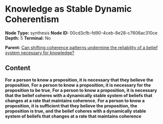 # Knowledge as Stable Dynamic Coherentism

**Node Type:** synthesis
**Node ID:** 00cd3cfb-fd90-4ceb-8e28-c7606ac310ce
**Depth:** 5
**Terminal:** No

**Parent:** [Can shifting coherence patterns undermine the reliability of a belief system necessary for knowledge?](can-shifting-coherence-patterns-undermine-the-reliability-of-a-belief-system-necessary-for-knowledge-antithesis-bd6ef9ee-30c0-44e4-b1e9-cd9025791cb4.md)

## Content

**For a person to know a proposition, it is necessary that they believe the proposition**, **For a person to know a proposition, it is necessary for the proposition to be true**, **For a person to know a proposition, it is necessary that the belief coheres with a dynamically stable system of beliefs that changes at a rate that maintains coherence**, **For a person to know a proposition, it is sufficient that they believe the proposition, the proposition is true, and the belief coheres with a dynamically stable system of beliefs that changes at a rate that maintains coherence**
